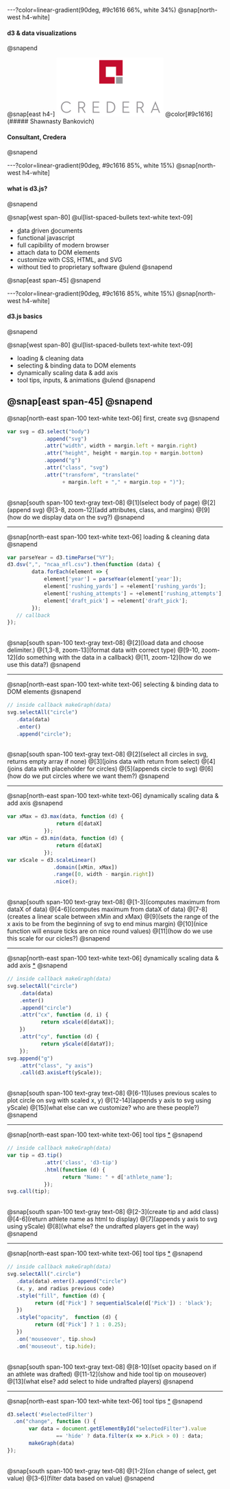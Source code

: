 ---?color=linear-gradient(90deg, #9c1616 66%, white 34%)
@snap[north-west h4-white]
#### d3 & data visualizations
@snapend


@snap[east h4-]
![alt text](credera.png)
@color[#9c1616](##### Shawnasty Bankovich)
#### Consultant, Credera
@snapend


---?color=linear-gradient(90deg, #9c1616 85%, white 15%)
@snap[north-west h4-white]
#### what is d3.js?
@snapend

@snap[west span-80]
@ul[list-spaced-bullets text-white text-09]
- <u>d</u>ata <u>d</u>riven <u>d</u>ocuments
- functional javascript
- full capibility of modern browser
- attach data to DOM elements
- customize with CSS, HTML, and SVG
- without tied to proprietary software
@ulend
@snapend

@snap[east span-45]
@snapend

---?color=linear-gradient(90deg, #9c1616 85%, white 15%)
@snap[north-west h4-white]
#### d3.js basics
@snapend

@snap[west span-80]
@ul[list-spaced-bullets text-white text-09]
- loading & cleaning data
- selecting & binding data to DOM elements
- dynamically scaling data & add axis
- tool tips, inputs, & animations
@ulend
@snapend

@snap[east span-45]
@snapend
---

@snap[north-east span-100 text-white text-06]
first, create svg
@snapend

```javascript zoom-14
var svg = d3.select("body")
            .append("svg")
            .attr("width", width + margin.left + margin.right)
            .attr("height", height + margin.top + margin.bottom)
            .append("g")
            .attr("class", "svg")
            .attr("transform", "translate(" 
                  + margin.left + "," + margin.top + ")");
    
```

@snap[south span-100 text-gray text-08]
@[1](select body of page)
@[2](append svg)
@[3-8, zoom-12](add attributes, class, and margins)
@[9](how do we display data on the svg?)
@snapend



---

@snap[north-east span-100 text-white text-06]
loading & cleaning data
@snapend

```javascript zoom-18
var parseYear = d3.timeParse("%Y");
d3.dsv(",", "ncaa_nfl.csv").then(function (data) {
        data.forEach(element => {
            element['year'] = parseYear(element['year']);
            element['rushing_yards'] = +element['rushing_yards'];
            element['rushing_attempts'] = +element['rushing_attempts'];
            element['draft_pick'] = +element['draft_pick'];
        });
   // callback
});
     
```

@snap[south span-100 text-gray text-08]
@[2](load data and choose delimiter.)
@[1,3-8, zoom-13](format data with correct type)
@[9-10, zoom-12](do something with the data in a callback)
@[11, zoom-12](how do we use this data?)
@snapend

---

@snap[north-east span-100 text-white text-06]
selecting & binding data to DOM elements
@snapend

```javascript zoom-18
// inside callback makeGraph(data)
svg.selectAll("circle")
   .data(data)
   .enter()
   .append("circle");
      
```

@snap[south span-100 text-gray text-08]
@[2](select all circles in svg, returns empty array if none)
@[3](joins data with return from select)
@[4](joins data with placeholder for circles)
@[5](appends circle to svg)
@[6](how do we put circles where we want them?)
@snapend

---

@snap[north-east span-100 text-white text-06]
dynamically scaling data & add axis
@snapend

```javascript zoom-18
var xMax = d3.max(data, function (d) {
                return d[dataX]
            });
var xMin = d3.min(data, function (d) {
                return d[dataX]
            });
var xScale = d3.scaleLinear()
               .domain([xMin, xMax])
               .range([0, width - margin.right])
               .nice();
          
```

@snap[south span-100 text-gray text-08]
@[1-3](computes maximum from dataX of data)
@[4-6](computes maximum from dataX of data)
@[7-8](creates a linear scale between xMin and xMax)
@[9](sets the range of the x axis to be from the beginning of svg to end minus margin)
@[10](nice function will ensure ticks are on nice round values)
@[11](how do we use this scale for our cicles?)
@snapend

---

@snap[north-east span-100 text-white text-06]
dynamically scaling data & add axis [*](http://localhost:8000/d3-vis/vis/vis1-mid.html)
@snapend

```javascript zoom-18
// inside callback makeGraph(data)
svg.selectAll("circle")
    .data(data)
    .enter()
    .append("circle")
    .attr("cx", function (d, i) {
           return xScale(d[dataX]);
    })
    .attr("cy", function (d) {
           return yScale(d[dataY]);
    });
svg.append("g")
    .attr("class", "y axis")
    .call(d3.axisLeft(yScale));
     
```

@snap[south span-100 text-gray text-08]
@[6-11](uses previous scales to plot circle on svg with scaled x, y)
@[12-14](appends y axis to svg using yScale)
@[15](what else can we customize? who are these people?)
@snapend

---

@snap[north-east span-100 text-white text-06]
tool tips [*](http://localhost:8000/d3-vis/vis/vis1-tip.html)
@snapend

```javascript zoom-18
// inside callback makeGraph(data)
var tip = d3.tip()
            .attr('class', 'd3-tip')
            .html(function (d) {
                  return "Name: " + d['athlete_name'];
            });
svg.call(tip);
     
```

@snap[south span-100 text-gray text-08]
@[2-3](create tip and add class)
@[4-6](return athlete name as html to display)
@[7](appends y axis to svg using yScale)
@[8](what else? the undrafted players get in the way)
@snapend

---

@snap[north-east span-100 text-white text-06]
tool tips [*](http://localhost:8000/d3-vis/vis/vis1-tip.html)
@snapend

```javascript zoom-18
// inside callback makeGraph(data)
svg.selectAll(".circle")
   .data(data).enter().append("circle")
   (x, y, and radius previous code)
   .style("fill", function (d) {
         return (d['Pick'] ? sequentialScale(d['Pick']) : 'black');
   })
   .style("opacity",  function (d) {
         return (d['Pick'] ? 1 : 0.25);
   })
   .on('mouseover', tip.show)
   .on('mouseout', tip.hide);
                   
```

@snap[south span-100 text-gray text-08]
@[8-10](set opacity based on if an athlete was drafted)
@[11-12](show and hide tool tip on mouseover)
@[13](what else? add select to hide undrafted players)
@snapend

---

@snap[north-east span-100 text-white text-06]
tool tips [*](http://localhost:8000/d3-vis/vis/vis1.html)
@snapend

```javascript zoom-18
d3.select('#selectedFilter')
  .on("change", function () {
       var data = document.getElementById("selectedFilter").value 
                == 'hide' ? data.filter(x => x.Pick > 0) : data;
       makeGraph(data)
});
     
```

@snap[south span-100 text-gray text-08]
@[1-2](on change of select, get value)
@[3-6](filter data based on value)
@snapend